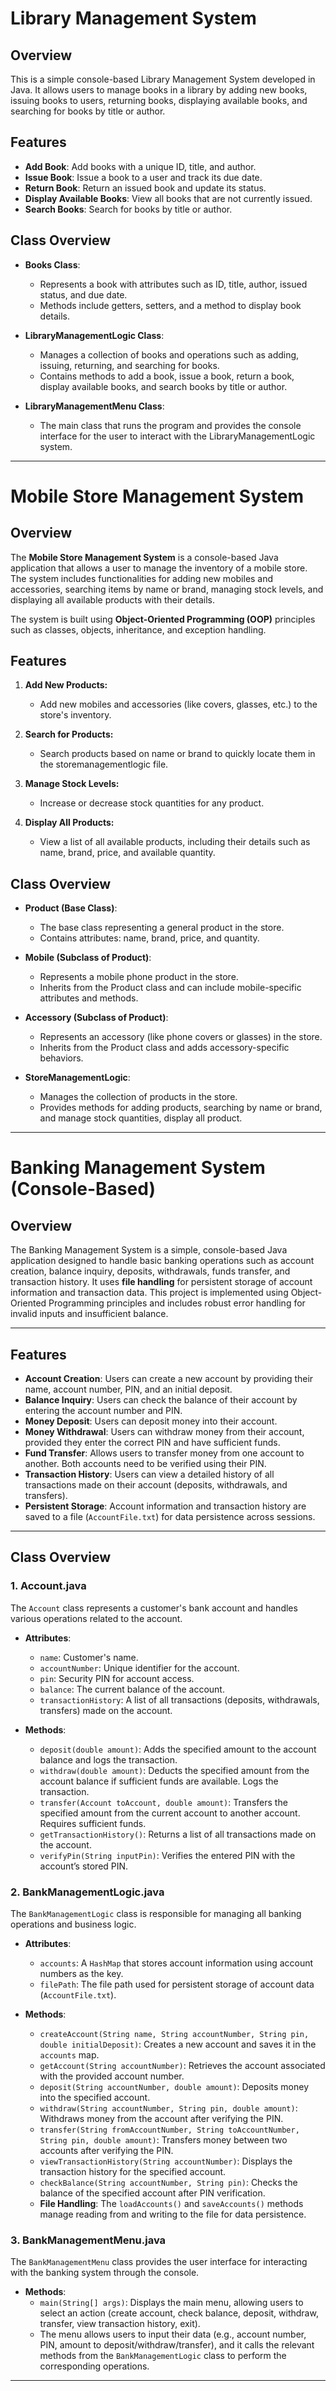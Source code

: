 # Library Management System

## Overview
This is a simple console-based Library Management System developed in Java. It allows users to manage books in a library by adding new books, issuing books to users, returning books, displaying available books, and searching for books by title or author.

## Features
- **Add Book**: Add books with a unique ID, title, and author.
- **Issue Book**: Issue a book to a user and track its due date.
- **Return Book**: Return an issued book and update its status.
- **Display Available Books**: View all books that are not currently issued.
- **Search Books**: Search for books by title or author.

## Class Overview

- **Books Class**: 
  - Represents a book with attributes such as ID, title, author, issued status, and due date.
  - Methods include getters, setters, and a method to display book details.

- **LibraryManagementLogic Class**: 
  - Manages a collection of books and operations such as adding, issuing, returning, and searching for books.
  - Contains methods to add a book, issue a book, return a book, display available books, and search books by title or author.

- **LibraryManagementMenu Class**: 
  - The main class that runs the program and provides the console interface for the user to interact with the LibraryManagementLogic system.



---



# Mobile Store Management System

## Overview

The **Mobile Store Management System** is a console-based Java application that allows a user to manage the inventory of a mobile store. The system includes functionalities for adding new mobiles and accessories, searching items by name or brand, managing stock levels, and displaying all available products with their details.

The system is built using **Object-Oriented Programming (OOP)** principles such as classes, objects, inheritance, and exception handling.


## Features

1. **Add New Products:**
   - Add new mobiles and accessories (like covers, glasses, etc.) to the store's inventory.
   
2. **Search for Products:**
   - Search products based on name or brand to quickly locate them in the storemanagementlogic file.
   
3. **Manage Stock Levels:**
   - Increase or decrease stock quantities for any product.
   
4. **Display All Products:**
   - View a list of all available products, including their details such as name, brand, price, and available quantity.


## Class Overview

- **Product (Base Class)**:
  - The base class representing a general product in the store.
  - Contains attributes: name, brand, price, and quantity.

- **Mobile (Subclass of Product)**:
  - Represents a mobile phone product in the store.
  - Inherits from the Product class and can include mobile-specific attributes and methods.

- **Accessory (Subclass of Product)**:
  - Represents an accessory (like phone covers or glasses) in the store.
  - Inherits from the Product class and adds accessory-specific behaviors.

- **StoreManagementLogic**:
  - Manages the collection of products in the store.
  - Provides methods for adding products, searching by name or brand, and manage stock quantities, display all product.

---


# Banking Management System (Console-Based)

## Overview

The Banking Management System is a simple, console-based Java application designed to handle basic banking operations such as account creation, balance inquiry, deposits, withdrawals, funds transfer, and transaction history. It uses **file handling** for persistent storage of account information and transaction data. This project is implemented using Object-Oriented Programming principles and includes robust error handling for invalid inputs and insufficient balance.

---

## Features

- **Account Creation**: Users can create a new account by providing their name, account number, PIN, and an initial deposit.
- **Balance Inquiry**: Users can check the balance of their account by entering the account number and PIN.
- **Money Deposit**: Users can deposit money into their account.
- **Money Withdrawal**: Users can withdraw money from their account, provided they enter the correct PIN and have sufficient funds.
- **Fund Transfer**: Allows users to transfer money from one account to another. Both accounts need to be verified using their PIN.
- **Transaction History**: Users can view a detailed history of all transactions made on their account (deposits, withdrawals, and transfers).
- **Persistent Storage**: Account information and transaction history are saved to a file (`AccountFile.txt`) for data persistence across sessions.

---

## Class Overview

### 1. **Account.java**
The `Account` class represents a customer's bank account and handles various operations related to the account.

- **Attributes**:
  - `name`: Customer's name.
  - `accountNumber`: Unique identifier for the account.
  - `pin`: Security PIN for account access.
  - `balance`: The current balance of the account.
  - `transactionHistory`: A list of all transactions (deposits, withdrawals, transfers) made on the account.

- **Methods**:
  - `deposit(double amount)`: Adds the specified amount to the account balance and logs the transaction.
  - `withdraw(double amount)`: Deducts the specified amount from the account balance if sufficient funds are available. Logs the transaction.
  - `transfer(Account toAccount, double amount)`: Transfers the specified amount from the current account to another account. Requires sufficient funds.
  - `getTransactionHistory()`: Returns a list of all transactions made on the account.
  - `verifyPin(String inputPin)`: Verifies the entered PIN with the account’s stored PIN.

### 2. **BankManagementLogic.java**
The `BankManagementLogic` class is responsible for managing all banking operations and business logic.

- **Attributes**:
  - `accounts`: A `HashMap` that stores account information using account numbers as the key.
  - `filePath`: The file path used for persistent storage of account data (`AccountFile.txt`).

- **Methods**:
  - `createAccount(String name, String accountNumber, String pin, double initialDeposit)`: Creates a new account and saves it in the `accounts` map.
  - `getAccount(String accountNumber)`: Retrieves the account associated with the provided account number.
  - `deposit(String accountNumber, double amount)`: Deposits money into the specified account.
  - `withdraw(String accountNumber, String pin, double amount)`: Withdraws money from the account after verifying the PIN.
  - `transfer(String fromAccountNumber, String toAccountNumber, String pin, double amount)`: Transfers money between two accounts after verifying the PIN.
  - `viewTransactionHistory(String accountNumber)`: Displays the transaction history for the specified account.
  - `checkBalance(String accountNumber, String pin)`: Checks the balance of the specified account after PIN verification.
  - **File Handling**: The `loadAccounts()` and `saveAccounts()` methods manage reading from and writing to the file for data persistence.

### 3. **BankManagementMenu.java**
The `BankManagementMenu` class provides the user interface for interacting with the banking system through the console.

- **Methods**:
  - `main(String[] args)`: Displays the main menu, allowing users to select an action (create account, check balance, deposit, withdraw, transfer, view transaction history, exit).
  - The menu allows users to input their data (e.g., account number, PIN, amount to deposit/withdraw/transfer), and it calls the relevant methods from the `BankManagementLogic` class to perform the corresponding operations.

---


